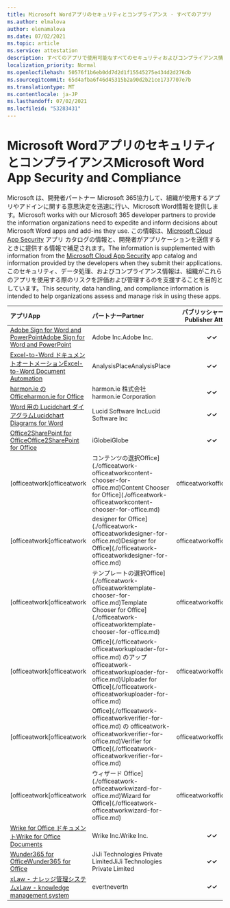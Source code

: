 ```yaml
---
title: Microsoft Wordアプリのセキュリティとコンプライアンス - すべてのアプリ
ms.author: elmalova
author: elenamalova
ms.date: 07/02/2021
ms.topic: article
ms.service: attestation
description: すべてのアプリで使用可能なすべてのセキュリティおよびコンプライアンス情報Microsoft Word。
localization_priority: Normal
ms.openlocfilehash: 50576f1b6eb0dd7d2d1f15545275e434d2d276db
ms.sourcegitcommit: 65d4afba6f46d45315b2a90d2b21ce1737707e7b
ms.translationtype: MT
ms.contentlocale: ja-JP
ms.lasthandoff: 07/02/2021
ms.locfileid: "53283431"
---
```

# <a name="microsoft-word-app-security-and-compliance"></a><span data-ttu-id="dd6ae-103">Microsoft Wordアプリのセキュリティとコンプライアンス</span><span class="sxs-lookup"><span data-stu-id="dd6ae-103">Microsoft Word App Security and Compliance</span></span>

<span data-ttu-id="dd6ae-104">Microsoft は、開発者パートナー Microsoft 365協力して、組織が使用するアプリやアドインに関する意思決定を迅速に行い、Microsoft Word情報を提供します。</span><span class="sxs-lookup"><span data-stu-id="dd6ae-104">Microsoft works with our Microsoft 365 developer partners to provide the information organizations need to expedite and inform decisions about Microsoft Word apps and add-ins they use.</span></span> <span data-ttu-id="dd6ae-105">この情報は、[Microsoft Cloud App Security](https://www.microsoft.com/en-us/enterprise-mobility-security/cloud-app-security) アプリ カタログの情報と、開発者がアプリケーションを送信するときに提供する情報で補足されます。</span><span class="sxs-lookup"><span data-stu-id="dd6ae-105">The information is supplemented with information from the [Microsoft Cloud App Security](https://www.microsoft.com/en-us/enterprise-mobility-security/cloud-app-security) app catalog and information provided by the developers when they submit their applications.</span></span> <span data-ttu-id="dd6ae-106">このセキュリティ、データ処理、およびコンプライアンス情報は、組織がこれらのアプリを使用する際のリスクを評価および管理するのを支援することを目的としています。</span><span class="sxs-lookup"><span data-stu-id="dd6ae-106">This security, data handling, and compliance information is intended to help organizations assess and manage risk in using these apps.</span></span>

| <span data-ttu-id="dd6ae-107">**アプリ**</span><span class="sxs-lookup"><span data-stu-id="dd6ae-107">**App**</span></span> | <span data-ttu-id="dd6ae-108">**パートナー**</span><span class="sxs-lookup"><span data-stu-id="dd6ae-108">**Partner**</span></span> | <span data-ttu-id="dd6ae-109">**パブリッシャーの証明**</span><span class="sxs-lookup"><span data-stu-id="dd6ae-109">**Publisher Attested**</span></span> | <span data-ttu-id="dd6ae-110">**認定**</span><span class="sxs-lookup"><span data-stu-id="dd6ae-110">**Certified**</span></span> |
|:--------|:------------|:----------------------:|:-------------:|
| [<span data-ttu-id="dd6ae-111">Adobe Sign for Word and PowerPoint</span><span class="sxs-lookup"><span data-stu-id="dd6ae-111">Adobe Sign for Word and PowerPoint</span></span>](./adobe-inc-sign-for-word-and-powerpoint.md) | <span data-ttu-id="dd6ae-112">Adobe Inc.</span><span class="sxs-lookup"><span data-stu-id="dd6ae-112">Adobe Inc.</span></span> | <span data-ttu-id="dd6ae-113">**✓**</span><span class="sxs-lookup"><span data-stu-id="dd6ae-113">**✓**</span></span> | <img alt="Certified application badge" src="../media/certified-badge.png" height="25" width="25" /> |
| [<span data-ttu-id="dd6ae-114">Excel-to-Word ドキュメントオートメーション</span><span class="sxs-lookup"><span data-stu-id="dd6ae-114">Excel-to-Word Document Automation</span></span>](./analysisplace-excel-to-word-document-automation.md) | <span data-ttu-id="dd6ae-115">AnalysisPlace</span><span class="sxs-lookup"><span data-stu-id="dd6ae-115">AnalysisPlace</span></span> | <span data-ttu-id="dd6ae-116">**✓**</span><span class="sxs-lookup"><span data-stu-id="dd6ae-116">**✓**</span></span> |  |
| [<span data-ttu-id="dd6ae-117">harmon.ie のOffice</span><span class="sxs-lookup"><span data-stu-id="dd6ae-117">harmon.ie for Office</span></span>](./harmonie-corporation-for-office.md) | <span data-ttu-id="dd6ae-118">harmon.ie 株式会社</span><span class="sxs-lookup"><span data-stu-id="dd6ae-118">harmon.ie Corporation</span></span> | <span data-ttu-id="dd6ae-119">**✓**</span><span class="sxs-lookup"><span data-stu-id="dd6ae-119">**✓**</span></span> |  |
| [<span data-ttu-id="dd6ae-120">Word 用の Lucidchart ダイアグラム</span><span class="sxs-lookup"><span data-stu-id="dd6ae-120">Lucidchart Diagrams for Word</span></span>](./lucid-software-inc-lucidchart-diagrams-for-word.md) | <span data-ttu-id="dd6ae-121">Lucid Software Inc</span><span class="sxs-lookup"><span data-stu-id="dd6ae-121">Lucid Software Inc</span></span> | <span data-ttu-id="dd6ae-122">**✓**</span><span class="sxs-lookup"><span data-stu-id="dd6ae-122">**✓**</span></span> |  |
| [<span data-ttu-id="dd6ae-123">Office2SharePoint for Office</span><span class="sxs-lookup"><span data-stu-id="dd6ae-123">Office2SharePoint for Office</span></span>](./iglobe-office2sharepoint-for-office.md) | <span data-ttu-id="dd6ae-124">iGlobe</span><span class="sxs-lookup"><span data-stu-id="dd6ae-124">iGlobe</span></span> | <span data-ttu-id="dd6ae-125">**✓**</span><span class="sxs-lookup"><span data-stu-id="dd6ae-125">**✓**</span></span> | <img alt="Certified application badge" src="../media/certified-badge.png" height="25" width="25" /> |
| <span data-ttu-id="dd6ae-126">[officeatwork</span><span class="sxs-lookup"><span data-stu-id="dd6ae-126">[officeatwork</span></span> | <span data-ttu-id="dd6ae-127">コンテンツの選択Office](./officeatwork-officeatworkcontent-chooser-for-office.md)</span><span class="sxs-lookup"><span data-stu-id="dd6ae-127">Content Chooser for Office](./officeatwork-officeatworkcontent-chooser-for-office.md)</span></span> | <span data-ttu-id="dd6ae-128">officeatwork</span><span class="sxs-lookup"><span data-stu-id="dd6ae-128">officeatwork</span></span> | <span data-ttu-id="dd6ae-129">**✓**</span><span class="sxs-lookup"><span data-stu-id="dd6ae-129">**✓**</span></span> | <img alt="Certified application badge" src="../media/certified-badge.png" height="25" width="25" /> |
| <span data-ttu-id="dd6ae-130">[officeatwork</span><span class="sxs-lookup"><span data-stu-id="dd6ae-130">[officeatwork</span></span> | <span data-ttu-id="dd6ae-131">designer for Office](./officeatwork-officeatworkdesigner-for-office.md)</span><span class="sxs-lookup"><span data-stu-id="dd6ae-131">Designer for Office](./officeatwork-officeatworkdesigner-for-office.md)</span></span> | <span data-ttu-id="dd6ae-132">officeatwork</span><span class="sxs-lookup"><span data-stu-id="dd6ae-132">officeatwork</span></span> | <span data-ttu-id="dd6ae-133">**✓**</span><span class="sxs-lookup"><span data-stu-id="dd6ae-133">**✓**</span></span> | <img alt="Certified application badge" src="../media/certified-badge.png" height="25" width="25" /> |
| <span data-ttu-id="dd6ae-134">[officeatwork</span><span class="sxs-lookup"><span data-stu-id="dd6ae-134">[officeatwork</span></span> | <span data-ttu-id="dd6ae-135">テンプレートの選択Office](./officeatwork-officeatworktemplate-chooser-for-office.md)</span><span class="sxs-lookup"><span data-stu-id="dd6ae-135">Template Chooser for Office](./officeatwork-officeatworktemplate-chooser-for-office.md)</span></span> | <span data-ttu-id="dd6ae-136">officeatwork</span><span class="sxs-lookup"><span data-stu-id="dd6ae-136">officeatwork</span></span> | <span data-ttu-id="dd6ae-137">**✓**</span><span class="sxs-lookup"><span data-stu-id="dd6ae-137">**✓**</span></span> | <img alt="Certified application badge" src="../media/certified-badge.png" height="25" width="25" /> |
| <span data-ttu-id="dd6ae-138">[officeatwork</span><span class="sxs-lookup"><span data-stu-id="dd6ae-138">[officeatwork</span></span> | <span data-ttu-id="dd6ae-139">Office](./officeatwork-officeatworkuploader-for-office.md) のアップ officeatwork-officeatworkuploader-for-office.md)</span><span class="sxs-lookup"><span data-stu-id="dd6ae-139">Uploader for Office](./officeatwork-officeatworkuploader-for-office.md)</span></span> | <span data-ttu-id="dd6ae-140">officeatwork</span><span class="sxs-lookup"><span data-stu-id="dd6ae-140">officeatwork</span></span> | <span data-ttu-id="dd6ae-141">**✓**</span><span class="sxs-lookup"><span data-stu-id="dd6ae-141">**✓**</span></span> | <img alt="Certified application badge" src="../media/certified-badge.png" height="25" width="25" /> |
| <span data-ttu-id="dd6ae-142">[officeatwork</span><span class="sxs-lookup"><span data-stu-id="dd6ae-142">[officeatwork</span></span> | <span data-ttu-id="dd6ae-143">Office](./officeatwork-officeatworkverifier-for-office.md) の officeatwork-officeatworkverifier-for-office.md)</span><span class="sxs-lookup"><span data-stu-id="dd6ae-143">Verifier for Office](./officeatwork-officeatworkverifier-for-office.md)</span></span> | <span data-ttu-id="dd6ae-144">officeatwork</span><span class="sxs-lookup"><span data-stu-id="dd6ae-144">officeatwork</span></span> | <span data-ttu-id="dd6ae-145">**✓**</span><span class="sxs-lookup"><span data-stu-id="dd6ae-145">**✓**</span></span> | <img alt="Certified application badge" src="../media/certified-badge.png" height="25" width="25" /> |
| <span data-ttu-id="dd6ae-146">[officeatwork</span><span class="sxs-lookup"><span data-stu-id="dd6ae-146">[officeatwork</span></span> | <span data-ttu-id="dd6ae-147">ウィザード Office](./officeatwork-officeatworkwizard-for-office.md)</span><span class="sxs-lookup"><span data-stu-id="dd6ae-147">Wizard for Office](./officeatwork-officeatworkwizard-for-office.md)</span></span> | <span data-ttu-id="dd6ae-148">officeatwork</span><span class="sxs-lookup"><span data-stu-id="dd6ae-148">officeatwork</span></span> | <span data-ttu-id="dd6ae-149">**✓**</span><span class="sxs-lookup"><span data-stu-id="dd6ae-149">**✓**</span></span> | <img alt="Certified application badge" src="../media/certified-badge.png" height="25" width="25" /> |
| [<span data-ttu-id="dd6ae-150">Wrike for Office ドキュメント</span><span class="sxs-lookup"><span data-stu-id="dd6ae-150">Wrike for Office Documents</span></span>](./wrike-inc-for-office-documents.md) | <span data-ttu-id="dd6ae-151">Wrike Inc.</span><span class="sxs-lookup"><span data-stu-id="dd6ae-151">Wrike Inc.</span></span> | <span data-ttu-id="dd6ae-152">**✓**</span><span class="sxs-lookup"><span data-stu-id="dd6ae-152">**✓**</span></span> | <img alt="Certified application badge" src="../media/certified-badge.png" height="25" width="25" /> |
| [<span data-ttu-id="dd6ae-153">Wunder365 for Office</span><span class="sxs-lookup"><span data-stu-id="dd6ae-153">Wunder365 for Office</span></span>](./jiji-technologies-private-limited-wunder365-for-office.md) | <span data-ttu-id="dd6ae-154">JiJi Technologies Private Limited</span><span class="sxs-lookup"><span data-stu-id="dd6ae-154">JiJi Technologies Private Limited</span></span> | <span data-ttu-id="dd6ae-155">**✓**</span><span class="sxs-lookup"><span data-stu-id="dd6ae-155">**✓**</span></span> |  |
| [<span data-ttu-id="dd6ae-156">xLaw - ナレッジ管理システム</span><span class="sxs-lookup"><span data-stu-id="dd6ae-156">xLaw - knowledge management system</span></span>](./evertn-xlaw-knowledge-management-system.md) | <span data-ttu-id="dd6ae-157">evertn</span><span class="sxs-lookup"><span data-stu-id="dd6ae-157">evertn</span></span> | <span data-ttu-id="dd6ae-158">**✓**</span><span class="sxs-lookup"><span data-stu-id="dd6ae-158">**✓**</span></span> |  |
